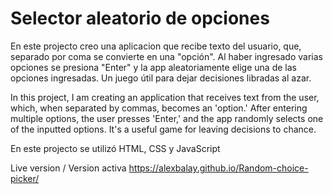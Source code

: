 # Selector aleatorio de opciones

En este projecto creo una aplicacion que recibe texto del usuario, que, separado por coma se convierte en una "opción". Al haber ingresado varias opciones se presiona "Enter" y la app aleatoriamente elige una de las opciones ingresadas. Un juego útil para dejar decisiones libradas al azar.

In this project, I am creating an application that receives text from the user, which, when separated by commas, becomes an 'option.' After entering multiple options, the user presses 'Enter,' and the app randomly selects one of the inputted options. It's a useful game for leaving decisions to chance.

En este projecto se utilizó HTML, CSS y JavaScript

Live version / Version activa 
https://alexbalay.github.io/Random-choice-picker/
